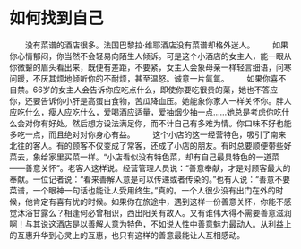 # 如何找到自己
　　没有菜谱的酒店很多。法国巴黎拉·维耶酒店没有菜谱却格外迷人。 
　　如果你心情郁闷，你当然不会轻易向陌生人倾诉。可是这个小酒店的女主人，能一眼从你微颦的眉头看出来，既便有差距，不要紧，女主人会象母亲一样轻言细语，问寒问暖，不厌其烦地倾听你的不耐烦，甚至温怒。诚意一片氤氲。 
　　如果你喜不自禁。66岁的女主人会告诉你应吃点什么，即使你要吃很贵的菜，她也不答应你，还要告诉你小肝是高蛋白食物，苦瓜降血压。她能象你家人一样关怀你。胖人应吃什么，瘦人应吃什么，爱喝酒应适量，爱抽烟少抽一点……她总是考虑你吃什么会对你有好处。然后想方设法满足你，而不计自己有多难为情。你口味不好也能多吃一点，而且绝对对你身心有益。 
　　这个小店的这一经营特色，吸引了南来北往的客人。有的顾客不仅变成了常客，还成了小店的朋友。有时总要顺便带些好菜去，象给家里买菜一样。“小店看似没有特色菜，却有自己最具特色的一道菜——善意关怀”。老客人这样说。经营管理人员说：“善意奉献，才是对顾客最大的奉献。一位记者说：“看来善解人意是可以传递或者传染的。”也有人说：“善意不要菜谱，一个眼神一句话也能让人受用终生。”真的。一个人很少没有出门在外的时候，他肯定有喜有忧的时候。如果你在旅途中，遇到这样一份善意关怀，你能不感觉沐浴甘露么？相逢何必曾相识，西出阳关有故人。又有谁伟大得不需要善意滋润啊！与其说这酒店是以善解人意为特色，不如说人性中善意魅力最动人。从利益上的互惠升华到心灵上的互惠，也只有这样的善意最能让人互相感动。
 